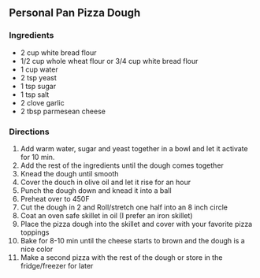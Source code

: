 ## Personal Pan Pizza Dough

### Ingredients

* 2 cup white bread flour
* 1/2 cup whole wheat flour or 3/4 cup white bread flour
* 1 cup water
* 2 tsp yeast
* 1 tsp sugar
* 1 tsp salt
* 2 clove garlic
* 2 tbsp parmesean cheese

### Directions

1. Add warm water, sugar and yeast together in a bowl and let it activate for 10 min.
2. Add the rest of the ingredients until the dough comes together
3. Knead the dough until smooth
4. Cover the douch in olive oil and let it rise for an hour
5. Punch the dough down and knead it into a ball
6. Preheat over to 450F
7. Cut the dough in 2 and Roll/stretch one half into an 8 inch circle
8. Coat an oven safe skillet in oil (I prefer an iron skillet)
9. Place the pizza dough into the skillet and cover with your favorite pizza toppings
10. Bake for 8-10 min until the cheese starts to brown and the dough is a nice color
11. Make a second pizza with the rest of the dough or store in the fridge/freezer for later
